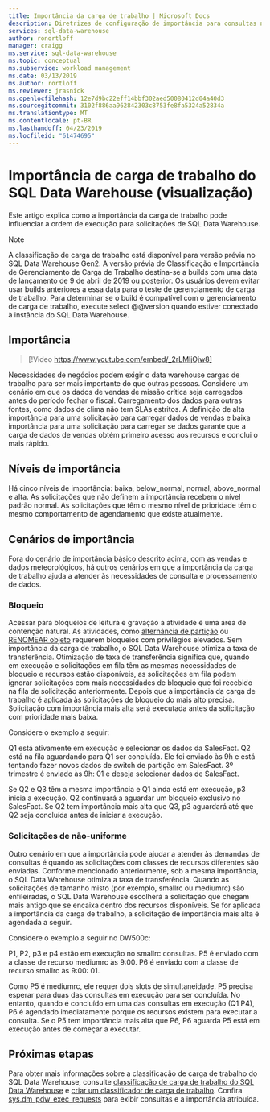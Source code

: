 ```yaml
---
title: Importância da carga de trabalho | Microsoft Docs
description: Diretrizes de configuração de importância para consultas no Azure SQL Data Warehouse.
services: sql-data-warehouse
author: ronortloff
manager: craigg
ms.service: sql-data-warehouse
ms.topic: conceptual
ms.subservice: workload management
ms.date: 03/13/2019
ms.author: rortloff
ms.reviewer: jrasnick
ms.openlocfilehash: 12e7d9bc22eff14bbf302aed50080412d04a40d3
ms.sourcegitcommit: 3102f886aa962842303c8753fe8fa5324a52834a
ms.translationtype: MT
ms.contentlocale: pt-BR
ms.lasthandoff: 04/23/2019
ms.locfileid: "61474695"
---
```

# <a name="sql-data-warehouse-workload-importance-preview"></a>Importância de carga de trabalho do SQL Data Warehouse (visualização)

Este artigo explica como a importância da carga de trabalho pode influenciar a ordem de execução para solicitações de SQL Data Warehouse.

> [!Note]
> A classificação de carga de trabalho está disponível para versão prévia no SQL Data Warehouse Gen2. A versão prévia de Classificação e Importância de Gerenciamento de Carga de Trabalho destina-se a builds com uma data de lançamento de 9 de abril de 2019 ou posterior.  Os usuários devem evitar usar builds anteriores a essa data para o teste de gerenciamento de carga de trabalho.  Para determinar se o build é compatível com o gerenciamento de carga de trabalho, execute select @@version quando estiver conectado à instância do SQL Data Warehouse.

## <a name="importance"></a>Importância

> [!Video https://www.youtube.com/embed/_2rLMljOjw8]

Necessidades de negócios podem exigir o data warehouse cargas de trabalho para ser mais importante do que outras pessoas.  Considere um cenário em que os dados de vendas de missão crítica seja carregados antes do período fechar o fiscal.  Carregamento dos dados para outras fontes, como dados de clima não tem SLAs estritos.   A definição de alta importância para uma solicitação para carregar dados de vendas e baixa importância para uma solicitação para carregar se dados garante que a carga de dados de vendas obtém primeiro acesso aos recursos e conclui o mais rápido.

## <a name="importance-levels"></a>Níveis de importância

Há cinco níveis de importância: baixa, below_normal, normal, above_normal e alta.  As solicitações que não definem a importância recebem o nível padrão normal.  As solicitações que têm o mesmo nível de prioridade têm o mesmo comportamento de agendamento que existe atualmente.

## <a name="importance-scenarios"></a>Cenários de importância

Fora do cenário de importância básico descrito acima, com as vendas e dados meteorológicos, há outros cenários em que a importância da carga de trabalho ajuda a atender às necessidades de consulta e processamento de dados.

### <a name="locking"></a>Bloqueio

Acessar para bloqueios de leitura e gravação a atividade é uma área de contenção natural.  As atividades, como [alternância de partição](/azure/sql-data-warehouse/sql-data-warehouse-tables-partition) ou [RENOMEAR objeto](/sql/t-sql/statements/rename-transact-sql) requerem bloqueios com privilégios elevados.  Sem importância da carga de trabalho, o SQL Data Warehouse otimiza a taxa de transferência.  Otimização de taxa de transferência significa que, quando em execução e solicitações em fila têm as mesmas necessidades de bloqueio e recursos estão disponíveis, as solicitações em fila podem ignorar solicitações com mais necessidades de bloqueio que foi recebido na fila de solicitação anteriormente.  Depois que a importância da carga de trabalho é aplicada às solicitações de bloqueio do mais alto precisa. Solicitação com importância mais alta será executada antes da solicitação com prioridade mais baixa.

Considere o exemplo a seguir:

Q1 está ativamente em execução e selecionar os dados da SalesFact.
Q2 está na fila aguardando para Q1 ser concluída.  Ele foi enviado às 9h e está tentando fazer novos dados de switch de partição em SalesFact.
3º trimestre é enviado às 9h: 01 e deseja selecionar dados de SalesFact.

Se Q2 e Q3 têm a mesma importância e Q1 ainda está em execução, p3 inicia a execução. Q2 continuará a aguardar um bloqueio exclusivo no SalesFact.  Se Q2 tem importância mais alta que Q3, p3 aguardará até que Q2 seja concluída antes de iniciar a execução.

### <a name="non-uniform-requests"></a>Solicitações de não-uniforme

Outro cenário em que a importância pode ajudar a atender às demandas de consultas é quando as solicitações com classes de recursos diferentes são enviadas.  Conforme mencionado anteriormente, sob a mesma importância, o SQL Data Warehouse otimiza a taxa de transferência.  Quando as solicitações de tamanho misto (por exemplo, smallrc ou mediumrc) são enfileiradas, o SQL Data Warehouse escolherá a solicitação que chegam mais antigo que se encaixa dentro dos recursos disponíveis.  Se for aplicada a importância da carga de trabalho, a solicitação de importância mais alta é agendada a seguir.
  
Considere o exemplo a seguir no DW500c:

P1, P2, p3 e p4 estão em execução no smallrc consultas.
P5 é enviado com a classe de recurso mediumrc às 9:00.
P6 é enviado com a classe de recurso smallrc às 9:00: 01.

Como P5 é mediumrc, ele requer dois slots de simultaneidade.  P5 precisa esperar para duas das consultas em execução para ser concluída.  No entanto, quando é concluído em uma das consultas em execução (Q1 P4), P6 é agendado imediatamente porque os recursos existem para executar a consulta.  Se o P5 tem importância mais alta que P6, P6 aguarda P5 está em execução antes de começar a executar.

## <a name="next-steps"></a>Próximas etapas

Para obter mais informações sobre a classificação de carga de trabalho do SQL Data Warehouse, consulte [classificação de carga de trabalho do SQL Data Warehouse](sql-data-warehouse-workload-classification.md) e [criar um classificador de carga de trabalho](quickstart-create-a-workload-classifier-tsql.md). Confira [sys.dm_pdw_exec_requests](/sql/relational-databases/system-dynamic-management-views/sys-dm-pdw-exec-requests-transact-sql) para exibir consultas e a importância atribuída.
